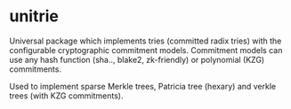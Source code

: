 # unitrie

Universal package which implements tries (committed radix tries) with the configurable cryptographic commitment models.
Commitment models can use any hash function (sha.., blake2, zk-friendly) or polynomial (KZG) commitments.

Used to implement sparse Merkle trees, Patricia tree (hexary) and verkle trees (with KZG commitments). 
